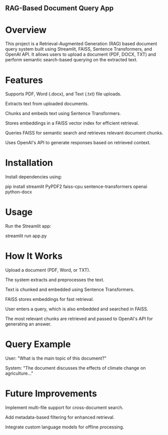 ## RAG-Based Document Query App

# Overview

This project is a Retrieval-Augmented Generation (RAG) based document query system built using Streamlit, FAISS, Sentence Transformers, and OpenAI API. It allows users to upload a document (PDF, DOCX, TXT) and perform semantic search-based querying on the extracted text.

# Features

Supports PDF, Word (.docx), and Text (.txt) file uploads.

Extracts text from uploaded documents.

Chunks and embeds text using Sentence Transformers.

Stores embeddings in a FAISS vector index for efficient retrieval.

Queries FAISS for semantic search and retrieves relevant document chunks.

Uses OpenAI's API to generate responses based on retrieved context.

# Installation

Install dependencies using:

pip install streamlit PyPDF2 faiss-cpu sentence-transformers openai python-docx

# Usage

Run the Streamlit app:

streamlit run app.py

# How It Works

Upload a document (PDF, Word, or TXT).

The system extracts and preprocesses the text.

Text is chunked and embedded using Sentence Transformers.

FAISS stores embeddings for fast retrieval.

User enters a query, which is also embedded and searched in FAISS.

The most relevant chunks are retrieved and passed to OpenAI's API for generating an answer.

# Query Example

User: "What is the main topic of this document?"

System: "The document discusses the effects of climate change on agriculture..."

# Future Improvements

Implement multi-file support for cross-document search.

Add metadata-based filtering for enhanced retrieval.

Integrate custom language models for offline processing.
